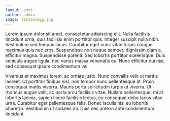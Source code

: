 ```yaml
---
layout: post
author: admin
image: testanlegg.jpg
---
```

Lorem ipsum dolor sit amet, consectetur adipiscing elit. Nulla facilisis tincidunt urna, quis facilisis enim porttitor quis. Integer suscipit nulla nibh. Vestibulum sed tempus lacus. Curabitur eget nunc vitae turpis congue maximus quis nec eros. Suspendisse non neque semper, dignissim diam a, efficitur magna. Suspendisse potenti. Sed lobortis porttitor scelerisque. Duis vehicula augue ligula, nec varius massa venenatis eu. Nunc efficitur dui nisi, sed consequat ipsum condimentum vel.

Vivamus et maximus lorem, ac ornare justo. Nunc convallis velit ut mattis laoreet. Ut porttitor finibus nisl, non tempor nunc pellentesque at. Proin consequat mattis viverra. Mauris porta sollicitudin turpis ut viverra. Ut rhoncus augue velit, ac porta arcu facilisis vitae. Nullam pellentesque, mi at lobortis lacinia, sapien libero facilisis lectus, eu consequat dolor lacus vitae urna. Curabitur eget pellentesque felis. Donec iaculis nisl eu lobortis pharetra. Vestibulum ut sodales mi. Duis nec ante in ante condimentum tincidunt.
